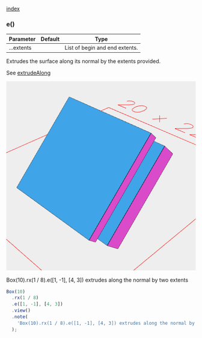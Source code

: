 [index](../../nb/api/index.md)
### e()
Parameter|Default|Type
---|---|---
|...extents||List of begin and end extents.

Extrudes the surface along its normal by the extents provided.


See [extrudeAlong](../../nb/api/extrudeAlong.md)

![Image](e.md.$2.png)

Box(10).rx(1 / 8).e([1, -1], [4, 3]) extrudes along the normal by two extents

```JavaScript
Box(10)
  .rx(1 / 8)
  .e([1, -1], [4, 3])
  .view()
  .note(
    'Box(10).rx(1 / 8).e([1, -1], [4, 3]) extrudes along the normal by two extents'
  );
```

